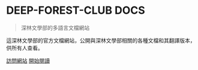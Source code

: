 <h1 id="cover-heading">
  DEEP-FOREST-CLUB DOCS
</h1>


> 深林文學部的多語言文檔網站

這深林文學部的官方文檔網站，公開與深林文學部相關的各種文檔和其翻譯版本，供所有人查看。


[訪問網站](https://deep-forest-club.wikidot.com/)
[開始閱讀](#select-localization-version)
